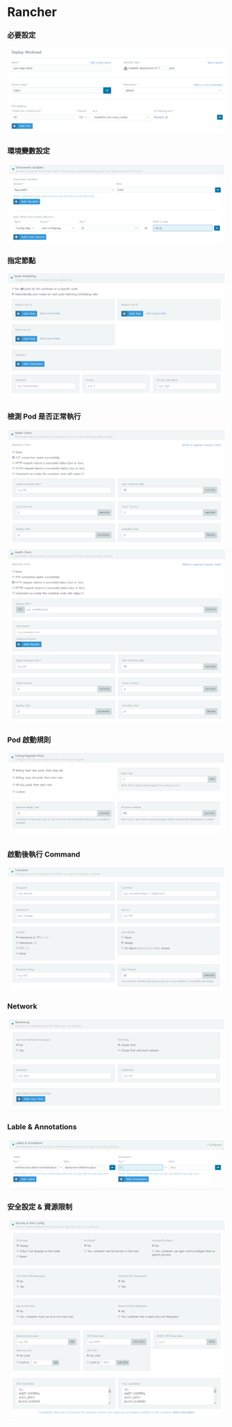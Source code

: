 # Rancher
### 必要設定
![](使用/1.PNG)
### 環境變數設定
![](使用/2.PNG)
### 指定節點
![](使用/3.PNG)
### 檢測 Pod 是否正常執行 
![](使用/4-1.PNG)
![](使用/4-2.PNG)
### Pod 啟動規則  
![](使用/5.PNG)
### 啟動後執行 Command
![](使用/6.PNG)
### Network
![](使用/7.PNG)
### Lable & Annotations
![](使用/8.PNG)
### 安全設定 & 資源限制
![](使用/9.PNG)
![](使用/10.PNG)

